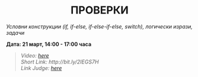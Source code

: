 <h1 align="center">ПРОВЕРКИ</h1>
<i>Условни конструкции (if, if-else, if-else-if-else, switch), логически изрази, задачи</i>
<br>

<p><b>Дата: 21 март, 14:00 - 17:00 часа</b></p>

<blockquote>
    <i>
        Video: <a href="https://www.youtube.com/watch?v=qvjte3IcdrQ&feature=emb_title"> here</a>
    </i>
    <br>
    <i>
        Short Link: http://bit.ly/2IEGS7H
    </i>
    <br>
    <i>
        Link Judge: <a href="https://judge.softuni.bg/Contests/Practice/Index/1012#0">here</a>
    </i>
</blockquote>
